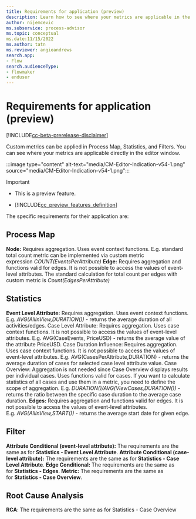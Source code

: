 ```yaml
---
title: Requirements for application (preview)
description: Learn how to see where your metrics are applicable in the minit desktop application in process advisor.
author: nijemcevic
ms.subservice: process-advisor
ms.topic: conceptual
ms.date:11/15/2022
ms.author: tatn
ms.reviewer: angieandrews
search.app:
- Flow
search.audienceType:
- flowmaker
- enduser
---
```


# Requirements for application (preview)

[!INCLUDE[cc-beta-prerelease-disclaimer](./includes/cc-beta-prerelease-disclaimer.md)]

Custom metrics can be applied in Process Map, Statistics, and Filters. You can see where your metrics are applicable directly in the editor window.

:::image type="content" alt-text="media/CM-Editor-Indication-v54-1.png" source="media/CM-Editor-Indication-v54-1.png":::

> [!IMPORTANT]
> - This is a preview feature.
>
> - [!INCLUDE[cc_preview_features_definition](includes/cc-preview-features-definition.md)]

The specific requirements for their application are:

## Process Map

**Node:** Requires aggregation. Uses event context functions. E.g. standard total count metric can be implemented via custom metric expression *COUNT(EventsPerAttribute)*
**Edge:** Requires aggregation and functions valid for edges. It is not possible to access the values of event-level attributes. The standard calculation for total count per edges with custom metric is *Count(EdgesPerAttribute)*

## Statistics

**Event Level Attribute:** Requires aggregation. Uses event context functions. E.g. *AVG(AllInView,DURATION())* - returns the average duration of all activities/edges.
Case Level Attribute: Requires aggregation. Uses case context functions. It is not possible to access the values of event-level attributes. E.g. AVG(CaseEvents, PriceUSD) - returns the average value of the attribute PriceUSD.
Case Duration Influence: Requires aggregation. Uses case context functions. It is not possible to access the values of event-level attributes. E.g. AVG(CasesPerAttribute,DURATION) - returns the average duration of cases for selected case level attribute value.
Case Overview: Aggregation is not needed since Case Overview displays results per individual cases. Uses functions valid for cases. If you want to calculate statistics of all cases and use them in a metric, you need to define the scope of aggregation. E.g. *DURATION()/AVG(ViewCases,DURATION())* - returns the ratio between the specific case duration to the average case duration.
**Edges:** Requires aggregation and functions valid for edges. It is not possible to access the values of event-level attributes. E.g. *AVG(AllInView,START())* - returns the average start date for given edge.

## Filter

**Attribute Conditional (event-level attribute):** The requirements are the same as for **Statistics - Event Level Attribute**.
**Attribute Conditional (case-level attribute):** The requirements are the same as for **Statistics - Case Level Attribute**.
**Edge Conditional:** The requirements are the same as for **Statistics - Edges**.
**Metric:** The requirements are the same as for **Statistics - Case Overview**.

## Root Cause Analysis

**RCA**: The requirements are the same as for Statistics - Case Overview


